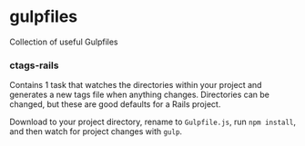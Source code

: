 # gulpfiles
Collection of useful Gulpfiles

### ctags-rails
Contains 1 task that watches the directories within your project and generates a new tags file when anything changes. Directories can be changed, but these are good defaults for a Rails project.

Download to your project directory, rename to `Gulpfile.js`, run `npm install`, and then watch for project changes with `gulp`.
